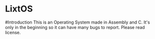 # LixtOS
#Introduction
This is an Operating System made in Assembly and C. It's only in the beginning so it can have many bugs to report. Please read license.
